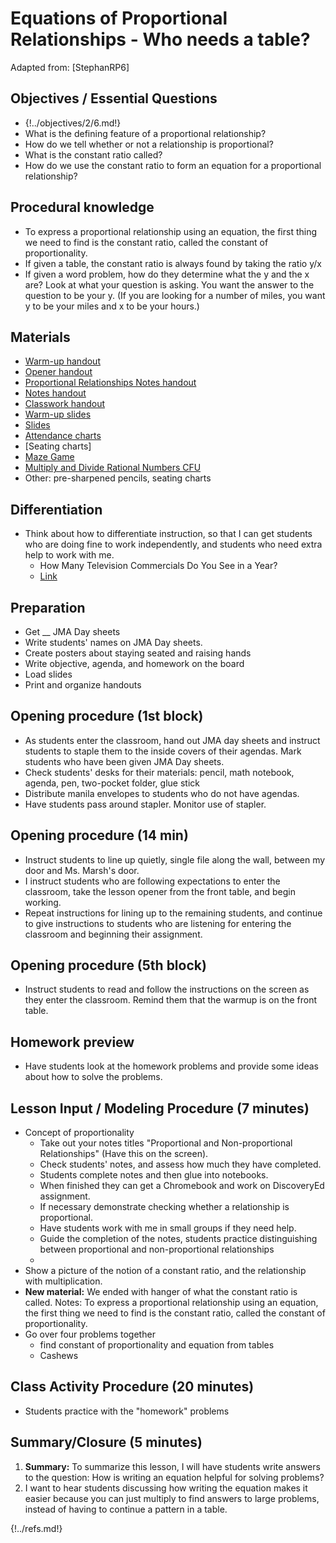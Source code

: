 
# Equations of Proportional Relationships - Who needs a table?

Adapted from: [StephanRP6]

<div id="accordion" markdown="1">

## Objectives / Essential Questions 

 * {!../objectives/2/6.md!}
 * What is the defining feature of a proportional relationship?
 * How do we tell whether or not a relationship is proportional?
 * What is the constant ratio called?
 * How do we use the constant ratio to form an equation for a proportional relationship?

## Procedural knowledge

 * To express a proportional relationship using an equation, the first thing we need to find is the constant ratio, called the constant of proportionality.
 * If given a table, the constant ratio is always found by taking the ratio y/x
 * If given a word problem, how do they determine what the y and the x are? Look at what your question is asking. You want the answer to the question to be your y. (If you are looking for a number of miles, you want y to be your miles and x to be your hours.)

## Materials
 * [Warm-up handout](/teaching/warmups/7thGradeMathWarmUp043-2x2.pdf)
 * [Opener handout](https://drive.google.com/open?id=1q-Q25p3pVikkogUaH8uoq4BvBQ_LgkE7)
 * [Proportional Relationships Notes handout]()
 * [Notes handout](https://drive.google.com/open?id=1TuECf6F0LD_GWdfiNgxvi8BU5YfilbvD)
 * [Classwork handout](https://drive.google.com/open?id=1Uensva-OmVg2tAiU0snff91qQAfYY3ww)
 * [Warm-up slides](/teaching/warmups/solutions_43.rem)
 * [Slides](https://docs.google.com/presentation/d/1CHZKYrzHuoVE79cFH5XKOF_1yyjnF1Vrt0GbAMoMf3E/edit#slide=id.g25d336dc3f_0_0)
 * [Attendance charts](https://drive.google.com/open?id=1p8gKbN4W3dUf_X32jJ0vnJnMgo04rs56)
 * [Seating charts]
 * [Maze Game](https://app.discoveryeducation.com/learn/techbook/units/B982651B-CE2B-4127-B13E-3187C41A5B84/concepts/9E2E5C6F-7AC3-4D41-9ABF-7670D2749C26)
 * [Multiply and Divide Rational Numbers CFU](https://app.discoveryeducation.com/learn/player/a99ef539-ccf6-42fe-b28e-ca325e4dd7df)
 * Other: pre-sharpened pencils, seating charts

## Differentiation
 * Think about how to differentiate instruction, so that I can get students who are doing fine to work independently, and students who need extra help to work with me.
     - How Many Television Commercials Do You See in a Year?
     - [Link](https://app.discoveryeducation.com/learn/techbook/units/ffa7edd3-ffdd-484d-b2a7-9c8cf5eed7fd/concepts/8c35d166-a86d-45b0-8161-ba4eb42b6203/tabs/6dc41756-43ff-4f63-bd11-3148dd938983/pages/947afe80-3d84-48c8-b12c-af0da952fdd6)
 
## Preparation

 * Get __ JMA Day sheets
 * Write students' names on JMA Day sheets.
 * Create posters about staying seated and raising hands
 * Write objective, agenda, and homework on the board
 * Load slides
 * Print and organize handouts

## Opening procedure (1st block)
 
 * As students enter the classroom, hand out JMA day sheets and instruct students to staple them to the inside covers of their agendas. Mark students who have been given JMA Day sheets.
 * Check students' desks for their materials: pencil, math notebook, agenda, pen, two-pocket folder, glue stick
 * Distribute manila envelopes to students who do not have agendas.
 * Have students pass around stapler. Monitor use of stapler.

## Opening procedure (14 min)

 * Instruct students to line up quietly, single file along the wall, between my door and Ms. Marsh's door.
 * I instruct students who are following expectations to enter the classroom, take the lesson opener from the front table, and begin working.
 * Repeat instructions for lining up to the remaining students, and continue to give instructions to students who are listening for entering the classroom and beginning their assignment.

## Opening procedure (5th block)

 * Instruct students to read and follow the instructions on the screen as they enter the classroom. Remind them that the warmup is on the front table.

## Homework preview

 * Have students look at the homework problems and provide some ideas about how to solve the problems.

## Lesson Input / Modeling Procedure (7 minutes)
 * Concept of proportionality
     - Take out your notes titles "Proportional and Non-proportional Relationships" (Have this on the screen).
     - Check students' notes, and assess how much they have completed.
     - Students complete notes and then glue into notebooks.
     - When finished they can get a Chromebook and work on DiscoveryEd assignment.
     - If necessary demonstrate checking whether a relationship is proportional.
     - Have students work with me in small groups if they need help.
     - Guide the completion of the notes, students practice distinguishing between proportional and non-proportional relationships
     - 
 * Show a picture of the notion of a constant ratio, and the relationship with multiplication.
 * **New material:** We ended with hanger of what the constant ratio is called. Notes: To express a proportional relationship using an equation, the first thing we need to find is the constant ratio, called the constant of proportionality. 
 * Go over four problems together
     - find constant of proportionality and equation from tables
     - Cashews

## Class Activity Procedure (20 minutes)

 * Students practice with the "homework" problems

## Summary/Closure (5 minutes)

  1. **Summary:** To summarize this lesson, I will have students write answers to the question:  How is writing an equation helpful for solving problems?
  2. I want to hear students discussing how writing the equation makes it easier because you can just multiply to find answers to large problems, instead of having to continue a pattern in a table.

</div>

{!../refs.md!}
